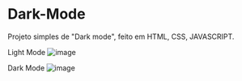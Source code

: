 # Dark-Mode

Projeto simples de "Dark mode", feito em HTML, CSS, JAVASCRIPT.

Light Mode
![image](https://user-images.githubusercontent.com/88254638/151648213-8bd035d9-c03c-4c10-a5f8-2af02c0da32c.png)

Dark Mode
![image](https://user-images.githubusercontent.com/88254638/151648235-dce8925d-bdf4-48db-9fe3-c0d0c74eb3dd.png)
